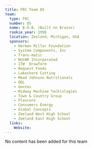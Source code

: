 ```yaml
---
title: FRC Team 85
team:
  type: FRC
  number: 85
  name: B.O.B. (Built on Brains)
  rookie_year: 1996
  location: Zeeland, Michigan, USA
  sponsors:
    - Herman Miller Foundation
    - System Components, Inc
    - Trans-matic
    - NUVAR Incorporated
    - ITW  Drawform
    - Request Foods
    - Lakeshore Cutting
    - Mead Johnson Nutritionals
    - ODL
    - Gentex
    - Midway Machine Techlologies
    - Town & Country Group
    - Plascore
    - Consumers Energy
    - Global Concepts
    - Zeeland West High School
    - Zeeland East High School
  links:
    Website: 
---
```

No content has been added for this team